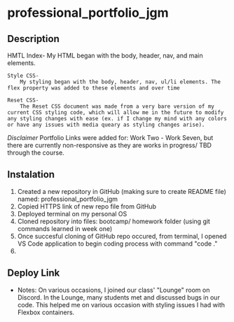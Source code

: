 # professional_portfolio_jgm

##


## Description
HMTL Index-
    My HTML began with the body, header, nav, and main elements.

    Style CSS-
        My styling began with the body, header, nav, ul/li elements. The flex property was added to these elements and over time 

    Reset CSS-
        The Reset CSS document was made from a very bare version of my current CSS styling code, which will allow me in the future to modify any styling changes with ease (ex. if I change my mind with any colors or have any issues with media queary as styling changes arise).

*Disclaimer* Portfolio Links were added for:
 Work Two - Work Seven, but there are currently non-responsive as they are works in progress/ TBD through the course.

## Instalation
1. Created a new repository in GitHub (making sure to create README file) named: professional_portfolio_jgm
2. Copied HTTPS link of new repo file from GitHub
3. Deployed terminal on my personal OS
4. Cloned repository into files: bootcamp/ homework folder (using git commands learned in week one)
5. Once succesful cloning of GitHub repo occured, from terminal, I opened VS Code application to begin coding process with command "code ."
6. 

## Deploy Link

* Notes:
On various occasions, I joined our class' "Lounge" room on Discord. 
    In the Lounge, many students met and discussed bugs in our code. This helped me on various occasion with styling issues I had with Flexbox containers.